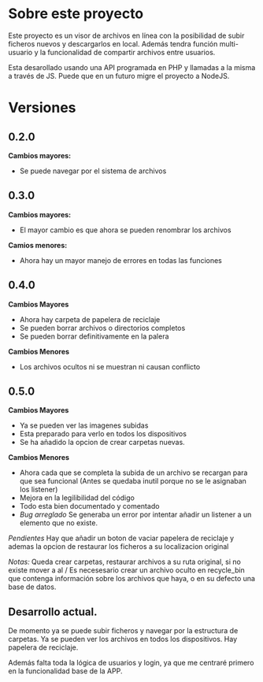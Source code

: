 # Sobre este proyecto
Este proyecto es un visor de archivos en línea con la posibilidad de subir ficheros nuevos y descargarlos en local. Además tendra función multi-usuario y la funcionalidad de compartir archivos entre usuarios.

Esta desarollado usando una API programada en PHP y llamadas a la misma a través de JS. Puede que en un futuro migre el proyecto a NodeJS.

# Versiones

## 0.2.0
**Cambios mayores:**
- Se puede navegar por el sistema de archivos

## 0.3.0
**Cambios mayores:**
- El mayor cambio es que ahora se pueden renombrar los archivos

**Camios menores:**
- Ahora hay un mayor manejo de errores en todas las funciones

## 0.4.0
**Cambios Mayores**
- Ahora hay carpeta de papelera de reciclaje
- Se pueden borrar archivos o directorios completos
- Se pueden borrar definitivamente en la palera

**Cambios Menores**
- Los archivos ocultos ni se muestran ni causan conflicto

## 0.5.0
**Cambios Mayores**
- Ya se pueden ver las imagenes subidas
- Esta preparado para verlo en todos los dispositivos
- Se ha añadido la opcion de crear carpetas nuevas.

**Cambios Menores**
- Ahora cada que se completa la subida de un archivo se recargan para que sea funcional (Antes se quedaba inutil porque no se le asignaban los listener)
- Mejora en la legilibilidad del código
- Todo esta bien documentado y comentado
- *Bug arreglado* Se generaba un error por intentar añadir un listener a un elemento que no existe.

*Pendientes*
Hay que añadir un boton de vaciar papelera de reciclaje y ademas la opcion de restaurar los ficheros a su localizacion original

*Notas:*
Queda crear carpetas, restaurar archivos a su ruta original, si no existe mover a al /
Es necesesario crear un archivo oculto en recycle_bin que contenga información sobre los archivos que haya, o en su defecto una base de datos.

## Desarrollo actual.
De momento ya se puede subir ficheros y navegar por la estructura de carpetas. Ya se pueden ver los archivos en todos los dispositivos. Hay papelera de reciclaje.

Además falta toda la lógica de usuarios y login, ya que me centraré primero en la funcionalidad base de la APP.